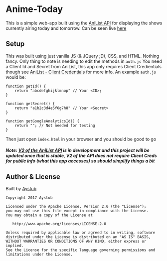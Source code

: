 # Anime-Today

This is a simple web-app built using the [AniList API](http://anilist-api.readthedocs.io/en/latest/) for displaying the shows currently airing today and tomorrow. Can be seen live [here](http://anime-today.com)

## Setup
This was built using just vanilla JS (& JQuery ;D), CSS, and HTML. Nothing fancy. Only thing to note is needing to edit the methods in `auth.js` You need a Client Id and Secret from AniList, this app only requires Client Credientials though see [AniList - Client Credentials](http://anilist-api.readthedocs.io/en/latest/authentication.html#grant-client-credentials) for more info. An example `auth.js` would be: 

```
function getId() {
    return "abcdefghijklmnop" // Your <ID>;
}

function getSecret() {
    return "a1b2c3d4e5f6g7h8" // Your <Secret>
}

function getGoogleAnalyticsId() {
    return ""; // Not needed for testing
}
```

Then just open `index.html` in your browser and you should be good to go

#####  Note: [V2 of the AniList API](https://github.com/AniList/ApiV2-GraphQL-Docs) is in development and this project will be updated once that is stable, V2 of the API does not require Client Creds for public info (what this app accesses) so should simplify things a bit

## Author & License 

Built by [Aystub](https://github.com/Aystub) 

```
Copyright 2017 Aystub

Licensed under the Apache License, Version 2.0 (the "License");
you may not use this file except in compliance with the License.
You may obtain a copy of the License at

   http://www.apache.org/licenses/LICENSE-2.0

Unless required by applicable law or agreed to in writing, software
distributed under the License is distributed on an "AS IS" BASIS,
WITHOUT WARRANTIES OR CONDITIONS OF ANY KIND, either express or implied.
See the License for the specific language governing permissions and
limitations under the License.
```